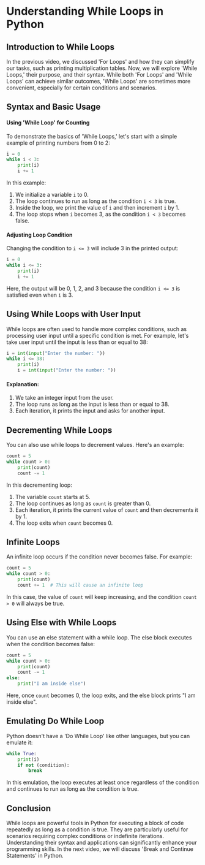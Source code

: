 # Understanding While Loops in Python

## Introduction to While Loops
In the previous video, we discussed 'For Loops' and how they can simplify our tasks, such as printing multiplication tables. Now, we will explore 'While Loops,' their purpose, and their syntax. While both 'For Loops' and 'While Loops' can achieve similar outcomes, 'While Loops' are sometimes more convenient, especially for certain conditions and scenarios.

## Syntax and Basic Usage
#### Using 'While Loop' for Counting
To demonstrate the basics of 'While Loops,' let's start with a simple example of printing numbers from 0 to 2:

```python
i = 0
while i < 3:
    print(i)
    i += 1
```

In this example:
1. We initialize a variable `i` to 0.
2. The loop continues to run as long as the condition `i < 3` is true.
3. Inside the loop, we print the value of `i` and then increment `i` by 1.
4. The loop stops when `i` becomes 3, as the condition `i < 3` becomes false.

#### Adjusting Loop Condition
Changing the condition to `i <= 3` will include 3 in the printed output:

```python
i = 0
while i <= 3:
    print(i)
    i += 1
```

Here, the output will be 0, 1, 2, and 3 because the condition `i <= 3` is satisfied even when `i` is 3.

## Using While Loops with User Input
While loops are often used to handle more complex conditions, such as processing user input until a specific condition is met. For example, let's take user input until the input is less than or equal to 38:

```python
i = int(input("Enter the number: "))
while i <= 38:
    print(i)
    i = int(input("Enter the number: "))
```

#### Explanation:
1. We take an integer input from the user.
2. The loop runs as long as the input is less than or equal to 38.
3. Each iteration, it prints the input and asks for another input.

## Decrementing While Loops
You can also use while loops to decrement values. Here's an example:

```python
count = 5
while count > 0:
    print(count)
    count -= 1
```

In this decrementing loop:
1. The variable `count` starts at 5.
2. The loop continues as long as `count` is greater than 0.
3. Each iteration, it prints the current value of `count` and then decrements it by 1.
4. The loop exits when `count` becomes 0.

## Infinite Loops
An infinite loop occurs if the condition never becomes false. For example:

```python
count = 5
while count > 0:
    print(count)
    count += 1  # This will cause an infinite loop
```

In this case, the value of `count` will keep increasing, and the condition `count > 0` will always be true.

## Using Else with While Loops
You can use an else statement with a while loop. The else block executes when the condition becomes false:

```python
count = 5
while count > 0:
    print(count)
    count -= 1
else:
    print("I am inside else")
```

Here, once `count` becomes 0, the loop exits, and the else block prints "I am inside else".

## Emulating Do While Loop
Python doesn't have a 'Do While Loop' like other languages, but you can emulate it:

```python
while True:
    print(i)
    if not (condition):
        break
```

In this emulation, the loop executes at least once regardless of the condition and continues to run as long as the condition is true.

## Conclusion
While loops are powerful tools in Python for executing a block of code repeatedly as long as a condition is true. They are particularly useful for scenarios requiring complex conditions or indefinite iterations. Understanding their syntax and applications can significantly enhance your programming skills. In the next video, we will discuss 'Break and Continue Statements' in Python.